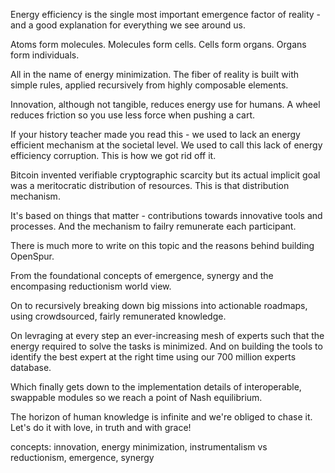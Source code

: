 Energy efficiency is the single most important emergence factor of reality - and a good explanation for everything we see around us.

Atoms form molecules. 
Molecules form cells.
Cells form organs.
Organs form individuals.

All in the name of energy minimization. 
The fiber of reality is built with simple rules, applied recursively from highly composable elements.

Innovation, although not tangible, reduces energy use for humans. 
A wheel reduces friction so you use less force when pushing a cart. 

If your history teacher made you read this - we used to lack an energy efficient mechanism at the societal level. 
We used to call this lack of energy efficiency corruption.
This is how we got rid off it.

Bitcoin invented verifiable cryptographic scarcity but its actual implicit goal was a meritocratic distribution of resources. 
This is that distribution mechanism.

It's based on things that matter - contributions towards innovative tools and processes.
And the mechanism to failry remunerate each participant.

There is much more to write on this topic and the reasons behind building OpenSpur.

From the foundational concepts of emergence, synergy and the encompasing reductionism world view.

On to recursively breaking down big missions into actionable roadmaps, using crowdsourced, fairly remunerated knowledge.

On levraging at every step an ever-increasing mesh of experts such that the energy required to solve the tasks is minimized.
And on building the tools to identify the best expert at the right time using our 700 million experts database.

Which finally gets down to the implementation details of interoperable, swappable modules so we reach a point of Nash equilibrium. 

The horizon of human knowledge is infinite and we're obliged to chase it.
Let's do it with love, in truth and with grace!

concepts: innovation, energy minimization, instrumentalism vs reductionism, emergence, synergy